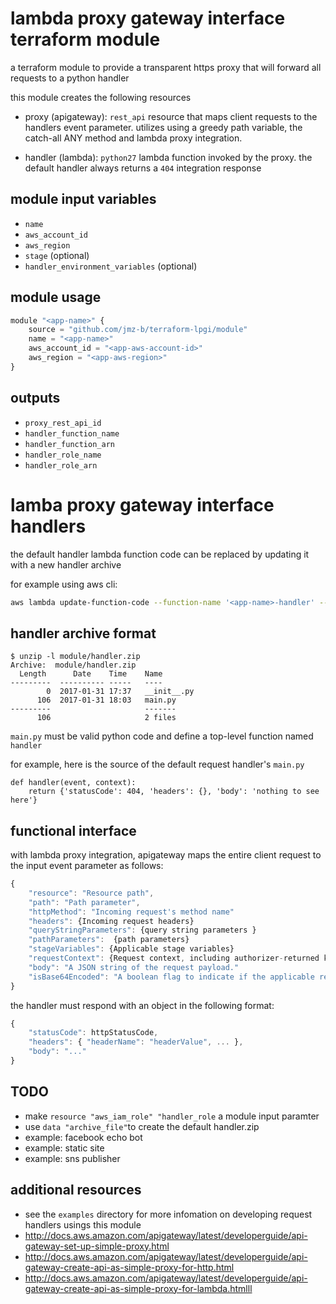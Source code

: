 lambda proxy gateway interface terraform module
===============================================

a terraform module to provide a transparent https proxy that will forward all
requests to a python handler

this module creates the following resources

 - proxy (apigateway): `rest_api` resource that maps client requests to the
  handlers event parameter. utilizes using a greedy path variable, the
  catch-all ANY method and lambda proxy integration.

 - handler (lambda): `python27` lambda function invoked by the proxy. the
  default handler always returns a `404` integration response

module input variables
----------------------

 - `name`
 - `aws_account_id`
 - `aws_region`
 - `stage` (optional)
 - `handler_environment_variables` (optional)

module usage
------------

```js
module "<app-name>" {
	source = "github.com/jmz-b/terraform-lpgi/module"
	name = "<app-name>"
	aws_account_id = "<app-aws-account-id>"
	aws_region = "<app-aws-region>"
}
```

outputs
-------

 - `proxy_rest_api_id`
 - `handler_function_name`
 - `handler_function_arn`
 - `handler_role_name`
 - `handler_role_arn`

lamba proxy gateway interface handlers
======================================

the default handler lambda function code can be replaced by updating it with a
new handler archive

for example using aws cli:

```sh
aws lambda update-function-code --function-name '<app-name>-handler' --zip-file 'fileb://<app-handler>.zip'
```

handler archive format
----------------------

```
$ unzip -l module/handler.zip
Archive:  module/handler.zip
  Length      Date    Time    Name
---------  ---------- -----   ----
        0  2017-01-31 17:37   __init__.py
      106  2017-01-31 18:03   main.py
---------                     -------
      106                     2 files

```

`main.py` must be valid python code and define a top-level function named
`handler`

for example, here is the source of the default request handler's `main.py`

```
def handler(event, context):
    return {'statusCode': 404, 'headers': {}, 'body': 'nothing to see here'}
```

functional interface
--------------------

with lambda proxy integration, apigateway maps the entire client request to
the input event parameter as follows:

```js
{
	"resource": "Resource path",
	"path": "Path parameter",
	"httpMethod": "Incoming request's method name"
	"headers": {Incoming request headers}
	"queryStringParameters": {query string parameters }
	"pathParameters":  {path parameters}
	"stageVariables": {Applicable stage variables}
	"requestContext": {Request context, including authorizer-returned key-value pairs}
	"body": "A JSON string of the request payload."
	"isBase64Encoded": "A boolean flag to indicate if the applicable request payload is Base64-encode"
}

```

the handler must respond with an object in the following format:

```js
{
	"statusCode": httpStatusCode,
	"headers": { "headerName": "headerValue", ... },
	"body": "..."
}
```

TODO
----

- make `resource "aws_iam_role" "handler_role` a module input paramter
- use `data "archive_file"`to create the default handler.zip
- example: facebook echo bot
- example: static site
- example: sns publisher


additional resources
--------------------

 - see the `examples` directory for more infomation on developing request
   handlers usings this module
 - http://docs.aws.amazon.com/apigateway/latest/developerguide/api-gateway-set-up-simple-proxy.html
 - http://docs.aws.amazon.com/apigateway/latest/developerguide/api-gateway-create-api-as-simple-proxy-for-http.html
 - http://docs.aws.amazon.com/apigateway/latest/developerguide/api-gateway-create-api-as-simple-proxy-for-lambda.htmlll

